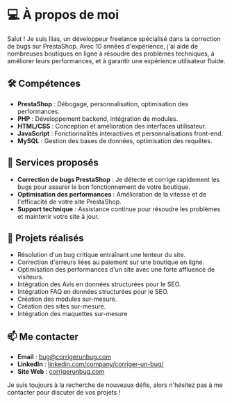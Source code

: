 # 💻 À propos de moi

Salut ! Je suis Ilias, un développeur freelance spécialisé dans la correction de bugs sur PrestaShop. Avec 10 années d'expérience, j'ai aidé de nombreuses boutiques en ligne à résoudre des problèmes techniques, à améliorer leurs performances, et à garantir une expérience utilisateur fluide.

## 🛠️ Compétences

- **PrestaShop** : Débogage, personnalisation, optimisation des performances.
- **PHP** : Développement backend, intégration de modules.
- **HTML/CSS** : Conception et amélioration des interfaces utilisateur.
- **JavaScript** : Fonctionnalités interactives et personnalisations front-end.
- **MySQL** : Gestion des bases de données, optimisation des requêtes.

## 🎯 Services proposés

- **Correction de bugs PrestaShop** : Je détecte et corrige rapidement les bugs pour assurer le bon fonctionnement de votre boutique.
- **Optimisation des performances** : Amélioration de la vitesse et de l'efficacité de votre site PrestaShop.
- **Support technique** : Assistance continue pour résoudre les problèmes et maintenir votre site à jour.

## 🚀 Projets réalisés

- Résolution d'un bug critique entraînant une lenteur du site.
- Correction d'erreurs liées au paiement sur une boutique en ligne.
- Optimisation des performances d'un site avec une forte affluence de visiteurs.
- Intégration des Avis en données structurées pour le SEO.
- Intégration FAQ en données structurées pour le SEO.
- Création des modules sur-mesure.
- Création des sites sur-mesure.
- Intégration des maquettes sur-mesure


## 📫 Me contacter

- **Email** : [bug@corrigerunbug.com](mailto:bug@corrigerunbug.com)
- **LinkedIn** : [linkedin.com/company/corriger-un-bug/](https://www.linkedin.com/company/corriger-un-bug/)
- **Site Web** : [corrigerunbug.com](http://corrigerunbug.com)

Je suis toujours à la recherche de nouveaux défis, alors n'hésitez pas à me contacter pour discuter de vos projets !
